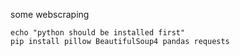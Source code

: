 some webscraping

```
echo "python should be installed first"
pip install pillow BeautifulSoup4 pandas requests
```
